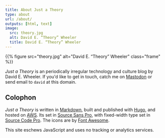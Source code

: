 ```yaml
---
title: About Just a Theory
type: about
url: /about/
outputs: [html, text]
image:
  src: theory.jpg
  alt: David E. “Theory” Wheeler
  title: David E. “Theory” Wheeler
---
```


{{% figure src="theory.jpg" alt="David E. “Theory” Wheeler" class="frame" %}}

*Just a Theory* is an periodically irregular technology and culture blog by
David E. Wheeler. If you'd like to get in touch, catch me on [Mastodon] or send
email to `david` at this domain.

Colophon
--------

*Just a Theory* is written in [Markdown], built and published with [Hugo], and
hosted on [AWS]. Its set in [Source Sans Pro], with fixed-width type set in
[Source Code Pro]. The icons are by [Font Awesome].

This site eschews JavaScript and uses no tracking or analytics services.

[Markdown]: https://daringfireball.net/projects/markdown/
[Hugo]: https://gohugo.io
[AWS]: https://aws.amazon.com/
[Source Sans Pro]: https://github.com/adobe-fonts/source-sans-pro
[Source Code Pro]: https://github.com/adobe-fonts/source-code-pro
[Mastodon]: https://xoxo.zone/@theory
[Font Awesome]: https://fontawesome.com
